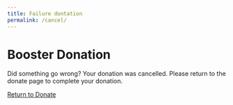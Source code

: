 ```yaml
---
title: Failure dontation
permalink: /cancel/
---
```

# Booster Donation</h1>

Did something go wrong? Your donation was cancelled. Please return to the donate page to complete your donation.

[Return to Donate](/donate/)